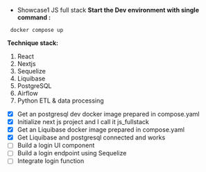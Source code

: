  - Showcase1 JS full stack
<strong>Start the Dev environment with single command :</strong>
```
 docker compose up
```
**Technique stack:**
1. React
2. Nextjs
3. Sequelize
4. Liquibase
5. PostgreSQL
6. Airflow
7. Python ETL & data processing

- [x] Get an postgresql dev docker image prepared in compose.yaml
- [X] Initialize next js project and I call it js_fullstack
- [x] Get an Liquibase docker image prepared in compose.yaml
- [x] Get Liquibase and postgresql connected and works
- [ ] Build a login UI component
- [ ] Build a login endpoint using Sequelize
- [ ] Integrate login function
